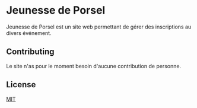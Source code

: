 # Jeunesse de Porsel

Jeunesse de Porsel est un site web permettant de gérer des inscriptions au divers événement.



## Contributing
Le site n'as pour le moment besoin d'aucune contribution de personne.

## License
[MIT](https://choosealicense.com/licenses/mit/)
